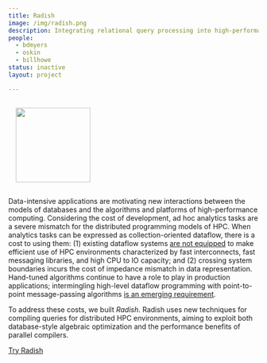 ```yaml
---
title: Radish
image: /img/radish.png
description: Integrating relational query processing into high-performance parallel languages (e.g., Grappa and other PGAS)
people:
  - bdmyers
  - oskin
  - billhowe
status: inactive
layout: project

---
```


<img src="{{site.base}}/img/radish.png" class="pull-right" style="width:150px;margin:15px"/>

Data-intensive applications are motivating new interactions between the models of databases and the algorithms and platforms of high-performance computing. Considering the cost of development, ad hoc analytics tasks are a severe mismatch for the distributed programming models of HPC. When analytics tasks can be expressed as collection-oriented dataflow, there is a cost to using them: (1) existing dataflow systems [are not equipped](http://ieeexplore.ieee.org/xpl/freeabs_all.jsp?arnumber=6687402&reason=concurrency) to make efficient use of HPC environments characterized by fast interconnects, fast messaging libraries, and high CPU to IO capacity; and (2) crossing system boundaries incurs the cost of impedance mismatch in data representation. Hand-tuned algorithms continue to have a role to play in production applications; intermingling high-level dataflow programming with point-to-point message-passing algorithms [is an emerging requirement](http://arxiv.org/abs/1403.1528).

To address these costs, we built *Radish*. Radish uses new techniques for compiling queries for distributed HPC environments, aiming to exploit both database-style algebraic optimization and the performance benefits of parallel compilers.

[Try Radish](https://github.com/uwescience/raco#c-and-grappa-output-radish)
